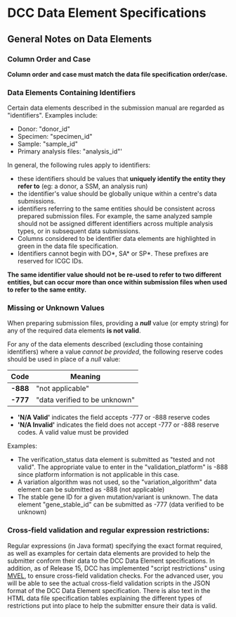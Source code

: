 # DCC Data Element Specifications

## General Notes on Data Elements

### Column Order and Case

**Column order and case must match the data file specification order/case.**

### Data Elements Containing Identifiers

Certain data elements described in the submission manual are regarded as "identifiers". Examples include:

* Donor: "donor_id"
* Specimen: "specimen_id"
* Sample: "sample_id"
* Primary analysis files: "analysis_id"'

In general, the following rules apply to identifiers:

* these identifiers should be values that **uniquely identify the entity they refer to** (eg: a donor, a SSM, an analysis run)
* the identifier's value should be globally unique within a centre's data submissions. 
* identifiers referring to the same entities should be consistent across prepared submission files. For example, the same analyzed sample should not be assigned different identifiers across multiple analysis types, or in subsequent data submissions.
* Columns considered to be identifier data elements are highlighted in green in the data file specification.
* Identifiers cannot begin with DO*, SA* or SP*. These prefixes are reserved for ICGC IDs.


**The same identifier value should not be re-used to refer to two different entities, but can occur more than once within submission files when used to refer to the same entity.**

### Missing or Unknown Values

When preparing submission files, providing a **_null_** value (or empty string) for any of the required data elements **is not valid**.

For any of the data elements described (excluding those containing identifiers) where a value _cannot be provided_, the following reserve codes should be used in place of a _null_ value:

| Code | Meaning |
| ---- | ---- |
| **-888** | "not applicable" |
| **-777** | "data verified to be unknown" |

* **'N/A Valid'** indicates the field accepts -777 or -888 reserve codes
* **'N/A Invalid'** indicates the field does not accept -777 or -888 reserve codes. A valid value must be provided

 

Examples:

* The verification_status data element is submitted as "tested and not valid". The appropriate value to enter in the "validation_platform" is -888 since platform information is not applicable in this case.
* A variation algorithm was not used, so the "variation_algorithm" data element can be submitted as -888 (not applicable)
* The stable gene ID for a given mutation/variant is unknown. The data element "gene_stable_id" can be submitted as -777 (data verified to be unknown) 

### Cross-field validation and regular expression restrictions:

Regular expressions (in Java format) specifying the exact format required, as well as examples for certain data elements are provided to help the submitter conform their data to the DCC Data Element specifications. In addition, as of Release 15, DCC has implemented "script restrictions" using [MVEL][1], to ensure cross-field validation checks. For the advanced user, you will be able to see the actual cross-field validation scripts in the JSON format of the DCC Data Element specification. There is also text in the HTML data file specification tables explaining the different types of restrictions put into place to help the submitter ensure their data is valid. 

 

[1]: https://en.wikisource.org/wiki/MVEL_Language_Guide
